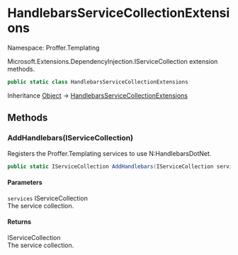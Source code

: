 # HandlebarsServiceCollectionExtensions

Namespace: Proffer.Templating

Microsoft.Extensions.DependencyInjection.IServiceCollection extension methods.

```csharp
public static class HandlebarsServiceCollectionExtensions
```

Inheritance [Object](https://docs.microsoft.com/en-us/dotnet/api/system.object) → [HandlebarsServiceCollectionExtensions](./proffer.templating.handlebarsservicecollectionextensions)

## Methods

### **AddHandlebars(IServiceCollection)**

Registers the Proffer.Templating services to use N:HandlebarsDotNet.

```csharp
public static IServiceCollection AddHandlebars(IServiceCollection services)
```

#### Parameters

`services` IServiceCollection<br>
The service collection.

#### Returns

IServiceCollection<br>
The service collection.
